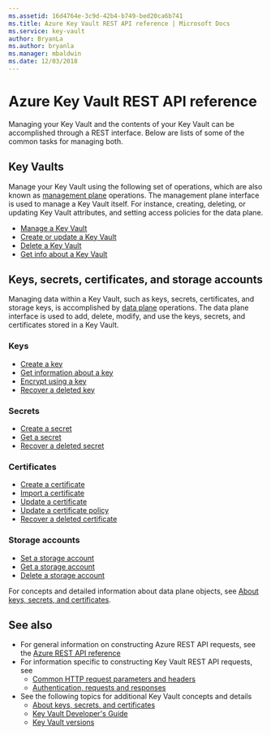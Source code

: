 ```yaml
---
ms.assetid: 16d4764e-3c9d-42b4-b749-bed20ca6b741
ms.title: Azure Key Vault REST API reference | Microsoft Docs
ms.service: key-vault
author: BryanLa
ms.author: bryanla
ms.manager: mbaldwin
ms.date: 12/03/2018
---
```


# Azure Key Vault REST API reference

Managing your Key Vault and the contents of your Key Vault can be accomplished through a REST interface. Below are lists of some of the common tasks for managing both.

## Key Vaults

Manage your Key Vault using the following set of operations, which are also known as [management plane](/azure/key-vault/key-vault-secure-your-key-vault) operations. The management plane interface is used to manage a Key Vault itself. For instance, creating, deleting, or updating Key Vault attributes, and setting access policies for the data plane. 

- [Manage a Key Vault](/rest/api/keyvault/vaults)
- [Create or update a Key Vault](/rest/api/keyvault/vaults/createorupdate)
- [Delete a Key Vault](/rest/api/keyvault/vaults/delete)
- [Get info about a Key Vault](/rest/api/keyvault/vaults/get)

## Keys, secrets, certificates, and storage accounts

Managing data within a Key Vault, such as keys, secrets, certificates, and storage keys, is accomplished by [data plane](\azure\key-vault\key-vault-secure-your-key-vault) operations. The data plane interface is used to add, delete, modify, and use the keys, secrets, and certificates stored in a Key Vault. 

### Keys

- [Create a key](xref:keyvault.createkey)
- [Get information about a key](xref:keyvault.getkey)
- [Encrypt using a key](xref:keyvault.encrypt)
- [Recover a deleted key](xref:keyvault.recoverdeletedkey)

### Secrets

- [Create a secret](xref:keyvault.setsecret)
- [Get a secret](xref:keyvault.getsecret)
- [Recover a deleted secret](xref:keyvault.recoverdeletedsecret)

### Certificates

- [Create a certificate](xref:keyvault.createcertificate)
- [Import a certificate](xref:keyvault.importcertificate)
- [Update a certificate](xref:keyvault.updatecertificate)
- [Update a certificate policy](xref:keyvault.updatecertificatepolicy)
- [Recover a deleted certificate](xref:keyvault.recoverdeletedcertificate)

### Storage accounts

- [Set a storage account](xref:keyvault.setstorageaccount)
- [Get a storage account](xref:keyvault.getstorageaccount)
- [Delete a storage account](xref:keyvault.deletestorageaccount)

For concepts and detailed information about data plane objects, see [About keys, secrets, and certificates](about-keys--secrets-and-certificates.md).

## See also

- For general information on constructing Azure REST API requests, see the [Azure REST API reference](/rest/api/azure/)
- For information specific to constructing Key Vault REST API requests, see
   - [Common HTTP request parameters and headers](common-parameters-and-headers.md)
   - [Authentication, requests and responses](authentication--requests-and-responses.md)
- See the following topics for additional Key Vault concepts and details
   - [About keys, secrets, and certificates](about-keys--secrets-and-certificates.md)
   - [Key Vault Developer's Guide](/azure/key-vault/key-vault-developers-guide)
   - [Key Vault versions](key-vault-versions.md)
